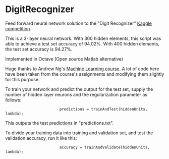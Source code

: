 # DigitRecognizer
Feed forward neural network solution to the "Digit Recognizer" [Kaggle competition](https://www.kaggle.com/c/digit-recognizer).

This is a 3-layer neural network. With 300 hidden elements, this script was able to achieve a test set accuracy of 94.02%. With 400 hidden elements, the test set accuracy is 94.27%.

Implemented in Octave (Open source Matlab alternative)

Huge thanks to Andrew Ng's [Machine Learning course](www.ml-class.org). A lot of code here have been taken from the course's assignments and modifying them slightly for this purpose.

To train your network and predict the output for the test set, supply the number of hidden layer neurons and the regularization parameter as follows:

                            predictions = trainAndTest(hiddenUnits, lambda);
This outputs the test predictions in "predictions.txt".

To divide your training data into training and validation set, and test the validation accuracy, run it like this:

                            accuracy = trainAndValidate(hiddenUnits, lambda);
